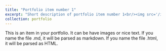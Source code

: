 ```yaml
---
title: "Portfolio item number 1"
excerpt: "Short description of portfolio item number 1<br/><img src='/images/A2_hole.jpg'>"
collection: portfolio
---
```


This is an item in your portfolio. It can be have images or nice text. If you name the file .md, it will be parsed as markdown. If you name the file .html, it will be parsed as HTML. 
